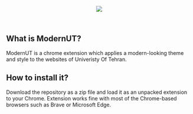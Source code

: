 <p align="center">
	<img src="https://raw.githubusercontent.com/devdana/ModernUT/main/icon128.png"/>
</p>
</br>
<h2>What is ModernUT?</h2>
ModernUT is a chrome extension which applies a modern-looking theme and style to the websites of Univeristy Of Tehran.
<h2>How to install it?</h2>
Download the repository as a zip file and load it as an unpacked extension to your Chrome.
Extension works fine with most of the Chrome-based browsers such as Brave or Microsoft Edge.